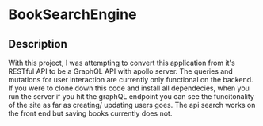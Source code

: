 # BookSearchEngine

## Description

With this project, I was attempting to convert this application from it's RESTful API to be a  GraphQL API with apollo server. The queries and mutations for user interaction are currently only functional on the backend. If you were to  clone down this code and install all dependecies, when you run the server if you hit the graphQL endpoint you can see the funcitonality of the site as far as creating/ updating users goes. The api search works on the front end but saving books currently does not. 
